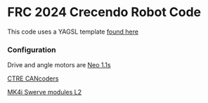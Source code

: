# FRC 2024 Crecendo Robot Code

This code uses a YAGSL template [found here](https://github.com/BroncBotz3481/YAGSL-Example)

### Configuration

Drive and angle motors are [Neo 1.1s](https://www.revrobotics.com/rev-21-1650/)

[CTRE CANcoders](https://store.ctr-electronics.com/cancoder/)

[MK4i Swerve modules L2](https://www.swervedrivespecialties.com/products/mk4i-swerve-module)
